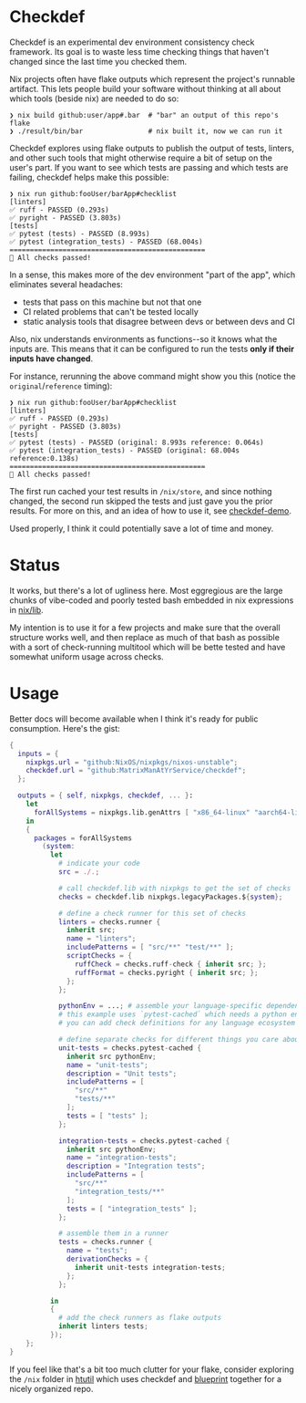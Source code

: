 # Checkdef

Checkdef is an experimental dev environment consistency check framework.
Its goal is to waste less time checking things that haven't changed since the last time you checked them.

Nix projects often have flake outputs which represent the project's runnable artifact.
This lets people build your software without thinking at all about which tools (beside nix) are needed to do so:

```
❯ nix build github:user/app#.bar  # "bar" an output of this repo's flake
❯ ./result/bin/bar                # nix built it, now we can run it
```

Checkdef explores using flake outputs to publish the output of tests, linters, and other such tools that might otherwise require a bit of setup on the user's part.
If you want to see which tests are passing and which tests are failing, checkdef helps make this possible:

```
❯ nix run github:fooUser/barApp#checklist
[linters]
✅ ruff - PASSED (0.293s)
✅ pyright - PASSED (3.803s)
[tests]
✅ pytest (tests) - PASSED (8.993s)
✅ pytest (integration_tests) - PASSED (68.004s)
================================================
🎉 All checks passed!
```

In a sense, this makes more of the dev environment "part of the app", which eliminates several headaches:

- tests that pass on this machine but not that one
- CI related problems that can't be tested locally
- static analysis tools that disagree between devs or between devs and CI

Also, nix understands environments as functions--so it knows what the inputs are.
This means that it can be configured to run the tests **only if their inputs have changed**.

For instance, rerunning the above command might show you this (notice the `original`/`reference` timing):

```
❯ nix run github:fooUser/barApp#checklist
[linters]
✅ ruff - PASSED (0.293s)
✅ pyright - PASSED (3.803s)
[tests]
✅ pytest (tests) - PASSED (original: 8.993s reference: 0.064s)
✅ pytest (integration_tests) - PASSED (original: 68.004s reference:0.138s)
================================================
🎉 All checks passed!
```
The first run cached your test results in `/nix/store`, and since nothing changed, the second run skipped the tests and just gave you the prior results.
For more on this, and an idea of how to use it, see [checkdef-demo](https://github.com/MatrixManAtYrService/checkdef-demo).

Used properly, I think it could potentially save a lot of time and money.

# Status

It works, but there's a lot of ugliness here.
Most eggregious are the large chunks of vibe-coded and poorly tested bash embedded in nix expressions in [nix/lib](nix/lib).

My intention is to use it for a few projects and make sure that the overall structure works well, and then replace as much of that bash as possible with a sort of check-running multitool which will be bette tested and have somewhat uniform usage across checks.

# Usage

Better docs will become available when I think it's ready for public consumption.
Here's the gist:

```nix
{
  inputs = {
    nixpkgs.url = "github:NixOS/nixpkgs/nixos-unstable";
    checkdef.url = "github:MatrixManAtYrService/checkdef";
  };

  outputs = { self, nixpkgs, checkdef, ... }:
    let
      forAllSystems = nixpkgs.lib.genAttrs [ "x86_64-linux" "aarch64-linux" "x86_64-darwin" "aarch64-darwin" ];
    in
    {
      packages = forAllSystems
        (system:
          let
            # indicate your code
            src = ./.;

            # call checkdef.lib with nixpkgs to get the set of checks
            checks = checkdef.lib nixpkgs.legacyPackages.${system};

            # define a check runner for this set of checks
            linters = checks.runner {
              inherit src;
              name = "linters";
              includePatterns = [ "src/**" "test/**" ];
              scriptChecks = {
                ruffCheck = checks.ruff-check { inherit src; };
                ruffFormat = checks.pyright { inherit src; };
              };
            };

            pythonEnv = ...; # assemble your language-specific dependencies here
            # this example uses `pytest-cached` which needs a python environment
            # you can add check definitions for any language ecosystem

            # define separate checks for different things you care about
            unit-tests = checks.pytest-cached {
              inherit src pythonEnv;
              name = "unit-tests";
              description = "Unit tests";
              includePatterns = [
                "src/**"
                "tests/**"
              ];
              tests = [ "tests" ];
            };

            integration-tests = checks.pytest-cached {
              inherit src pythonEnv;
              name = "integration-tests";
              description = "Integration tests";
              includePatterns = [
                "src/**"
                "integration_tests/**"
              ];
              tests = [ "integration_tests" ];
            };

            # assemble them in a runner
            tests = checks.runner {
              name = "tests";
              derivationChecks = {
                inherit unit-tests integration-tests;
              };
            };

          in
          {
            # add the check runners as flake outputs
            inherit linters tests;
          });
    };
}
```

If you feel like that's a bit too much clutter for your flake, consider exploring the `/nix` folder in [htutil](https://github.com/MatrixManAtYrService/htutil) which uses checkdef and [blueprint](https://github.com/numtide/blueprint) together for a nicely organized repo.
